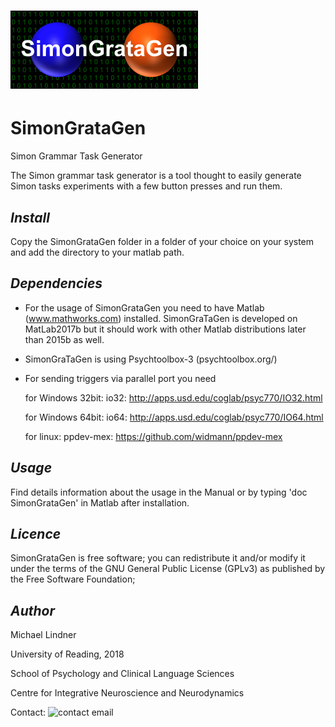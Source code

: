 
# ![Alt text](SGG_LOGO.bmp?raw=true "Title")

#   SimonGrataGen
Simon Grammar Task Generator

The Simon grammar task generator is a tool thought to easily generate Simon tasks experiments with a few button presses and run them.

## *Install*  
Copy the SimonGrataGen folder in a folder of your choice on your system and add the directory to your matlab path.


## *Dependencies*  
- For the usage of SimonGrataGen you need to have Matlab (www.mathworks.com) installed. SimonGraTaGen is developed on MatLab2017b but it should work with other Matlab distributions later than 2015b as well.

- SimonGraTaGen is using Psychtoolbox-3 (psychtoolbox.org/)

- For sending triggers via parallel port you need

    for Windows 32bit: 
        io32: http://apps.usd.edu/coglab/psyc770/IO32.html
        
    for Windows 64bit: 
        io64: http://apps.usd.edu/coglab/psyc770/IO64.html
        
    for linux:
        ppdev-mex: https://github.com/widmann/ppdev-mex

        
## *Usage*  
Find details information about the usage in the Manual or by typing 'doc SimonGrataGen' in Matlab after installation.


## *Licence*  
SimonGrataGen is free software; you can redistribute it and/or modify it under the terms of the GNU General Public License (GPLv3) as published by the Free Software Foundation;
  
  
## *Author*
Michael Lindner  

University of Reading, 2018  

School of Psychology and Clinical Language Sciences

Centre for Integrative Neuroscience and Neurodynamics  

Contact: ![contact email](contact.jpg?raw=true "contact email")

